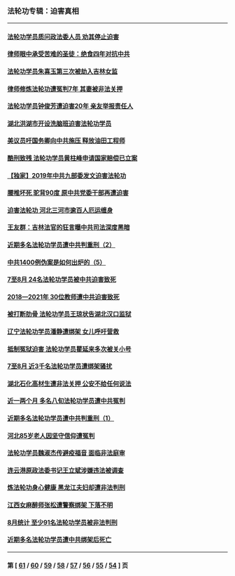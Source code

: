 ### 法轮功专辑：迫害真相
---
#### [法轮功学员质问政法委人员 劝其停止迫害](../../pages/nf4379/n13245194.md?09200430) 
#### [律师眼中承受苦难的圣徒：绝食四年对抗中共](../../pages/nf4379/n13230075.md?09200430) 
#### [法轮功学员朱喜玉第三次被劫入吉林女监](../../pages/nf4379/n13242439.md?09200430) 
#### [律师修炼法轮功遭冤判7年 其妻被非法关押](../../pages/nf4379/n13239559.md?09200430) 
#### [法轮功学员钟俊芳遭迫害20年 亲友举报责任人](../../pages/nf4379/n13236782.md?09200430) 
#### [湖北洪湖市开设洗脑班迫害法轮功学员](../../pages/nf4379/n13233325.md?09200430) 
#### [美议员吁国务卿向中共施压 释放油田工程师](../../pages/nf4379/n13233845.md?09200430) 
#### [酷刑致残 法轮功学员黄柱峰申请国家赔偿已立案](../../pages/nf4379/n13231174.md?09200430) 
#### [【独家】2019年中共九部委发文迫害法轮功](../../pages/nf4379/n13228999.md?09200430) 
#### [腰椎坏死 驼背90度 原中共党委干部再遭迫害](../../pages/nf4379/n13228165.md?09200430) 
#### [迫害法轮功 河北三河市逾百人厄运缠身](../../pages/nf4379/n13222468.md?09200430) 
#### [王友群：吉林法官的狂言曝中共司法深度黑暗](../../pages/nf4379/n13226841.md?09200430) 
#### [近期多名法轮功学员遭中共判重刑（2）](../../pages/nf4379/n13226951.md?09200430) 
#### [中共1400例伪案是如何出炉的（5）](../../pages/nf4379/n13226831.md?09200430) 
#### [7至8月 24名法轮功学员被中共迫害致死](../../pages/nf4379/n13224163.md?09200430) 
#### [2018—2021年 30位教师遭中共迫害致死](../../pages/nf4379/n13221692.md?09200430) 
#### [被打断肋骨 法轮功学员王琼状告湖北汉口监狱](../../pages/nf4379/n13220020.md?09200430) 
#### [辽宁法轮功学员潘静遭绑架 女儿呼吁营救](../../pages/nf4379/n13219679.md?09200430) 
#### [抵制冤狱迫害 法轮功学员瞿延来多次被关小号](../../pages/nf4379/n13219166.md?09200430) 
#### [7至8月 近3千名法轮功学员遭绑架骚扰](../../pages/nf4379/n13211820.md?09200430) 
#### [湖北石化高材生遭非法关押 公安不给任何说法](../../pages/nf4379/n13217441.md?09200430) 
#### [近一两个月 多名八旬法轮功学员遭中共冤判](../../pages/nf4379/n13216669.md?09200430) 
#### [近期多名法轮功学员遭中共判重刑（1）](../../pages/nf4379/n13206934.md?09200430) 
#### [河北85岁老人因坚守信仰遭冤判](../../pages/nf4379/n13214795.md?09200430) 
#### [法轮功学员魏淑杰传避疫福音 面临非法庭审](../../pages/nf4379/n13212502.md?09200430) 
#### [连云港原政法委书记王立斌涉嫌违法被调查](../../pages/nf4379/n13210100.md?09200430) 
#### [炼法轮功身心健康 黑龙江夫妇却遭非法判刑](../../pages/nf4379/n13206061.md?09200430) 
#### [江西女麻醉师张松遭警察绑架 下落不明](../../pages/nf4379/n13205815.md?09200430) 
#### [8月统计 至少91名法轮功学员被非法判刑](../../pages/nf4379/n13207994.md?09200430) 
#### [近期多名法轮功学员遭中共绑架后死亡](../../pages/nf4379/n13206641.md?09200430) 

---
#### 第 [ [61](./61.md?09200430) / [60](./60.md?09200430) / [59](./59.md?09200430) / [58](./58.md?09200430) / [57](./57.md?09200430) / [56](./56.md?09200430) / [55](./55.md?09200430) / [54](./54.md?09200430) ] 页
